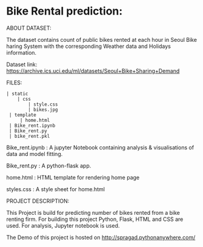 # Bike Rental prediction:

 ABOUT DATASET:
 
 The dataset contains count of public bikes rented at each hour in Seoul Bike haring System with the corresponding Weather data and Holidays information.


Dataset link: https://archive.ics.uci.edu/ml/datasets/Seoul+Bike+Sharing+Demand
 
 
FILES:

    | static
        | css
            | style.css
            | bikes.jpg
     | template
         | home.html
     | Bike_rent.ipynb
     | Bike_rent.py
     | bike_rent.pkl

Bike_rent.ipynb : A jupyter Notebook containing analysis & visualisations of data and model fitting.

Bike_rent.py : A python-flask app.

home.html : HTML template for rendering home page

styles.css : A style sheet for home.html


PROJECT DESCRIPTION:

This Project is build for predicting number of bikes rented from a bike renting firm. 
For building this project Python, Flask, HTML and CSS are used.
For analysis, Jupyter notebook is used.

The Demo of this project is hosted on http://spragad.pythonanywhere.com/


